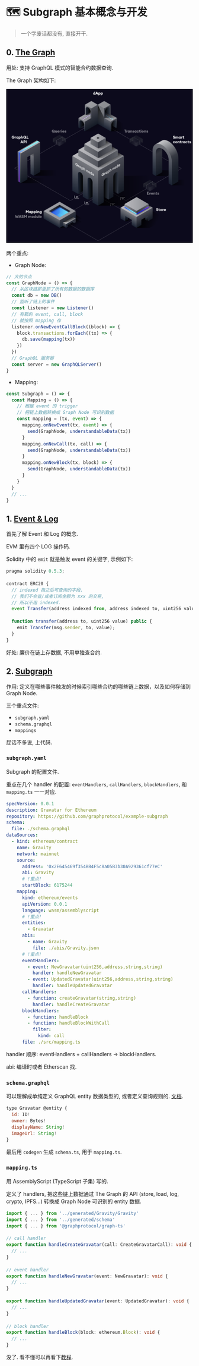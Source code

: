 # 🗺️ Subgraph 基本概念与开发

> 一个字废话都没有, 直接开干.

## 0. [The Graph](https://thegraph.com/docs/en/about/)

用处: 支持 GraphQL 模式的智能合约数据查询.

The Graph 架构如下:

![](/img/subgraph/graph.png)

两个重点:
- Graph Node:
```js
// 大的节点
const GraphNode = () => {
  // 从区块链那里抓了所有的数据的数据库
  const db = new DB()
  // 监听了链上的事件
  const listener = new Listener()
  // 有新的 event, call, block
  // 就按照 mapping 存
  listener.onNewEventCallBlock((block) => {
    block.transactions.forEach((tx) => {
      db.save(mapping(tx))
    })
  })
  // GraphQL 服务器
  const server = new GraphQLServer()
}
```
- Mapping:
```js
const Subgraph = () => {
  const Mapping = () => {
    // 根据 event 的 trigger
    // 把链上数据转换成 Graph Node 可识别数据
    const mapping = (tx, event) => {
      mapping.onNewEvent(tx, event) => {
        send(GraphNode, understandableData(tx))
      }
      mapping.onNewCall(tx, call) => {
        send(GraphNode, understandableData(tx))
      }
      mapping.onNewBlock(tx, block) => {
        send(GraphNode, understandableData(tx))
      }
    }
  }
  // ...
}
```

## 1. [Event & Log](https://medium.com/mycrypto/understanding-event-logs-on-the-ethereum-blockchain-f4ae7ba50378)

首先了解 Event 和 Log 的概念.

EVM 里有四个 LOG 操作码.

Solidity 中的 `emit` 就是触发 event 的关键字, 示例如下:

```js
pragma solidity 0.5.3;

contract ERC20 {
  // indexed 指之后可查询的字段.
  // 我们不会查/或者订阅金额为 xxx 的交易,
  // 所以不用 indexed.
  event Transfer(address indexed from, address indexed to, uint256 value);

  function transfer(address to, uint256 value) public {
    emit Transfer(msg.sender, to, value);
  }
}
```

好处: 廉价在链上存数据, 不用单独查合约.

## 2. [Subgraph](https://thegraph.academy/developers/defining-a-subgraph/)

作用: 定义在哪些事件触发的时候索引哪些合约的哪些链上数据，以及如何存储到 Graph Node.

三个重点文件:
- `subgraph.yaml`
- `schema.graphql`
- `mappings`

屁话不多说, 上代码.

### `subgraph.yaml`

Subgraph 的配置文件.

重点在几个 handler 的配置: `eventHandlers`, `callHandlers`, `blockHandlers`, 和 `mapping.ts` 一一对应.

```yaml
specVersion: 0.0.1
description: Gravatar for Ethereum
repository: https://github.com/graphprotocol/example-subgraph
schema:
  file: ./schema.graphql
dataSources:
  - kind: ethereum/contract
    name: Gravity
    network: mainnet
    source:
      address: '0x2E645469f354BB4F5c8a05B3b30A929361cf77eC'
      abi: Gravity
      # !重点!
      startBlock: 6175244
    mapping:
      kind: ethereum/events
      apiVersion: 0.0.1
      language: wasm/assemblyscript
      # !重点!
      entities:
        - Gravatar
      abis:
        - name: Gravity
          file: ./abis/Gravity.json
      # !重点!
      eventHandlers:
        - event: NewGravatar(uint256,address,string,string)
          handler: handleNewGravatar
        - event: UpdatedGravatar(uint256,address,string,string)
          handler: handleUpdatedGravatar
      callHandlers:
        - function: createGravatar(string,string)
          handler: handleCreateGravatar
      blockHandlers:
        - function: handleBlock
        - function: handleBlockWithCall
          filter:
            kind: call
      file: ./src/mapping.ts
```

handler 顺序: eventHandlers + callHandlers -> blockHandlers.

abi: 编译时或者 Etherscan 找.

### `schema.graphql`

可以理解成单纯定义 GraphQL entity 数据类型的, 或者定义查询规则的. [文档](https://graphql.org/learn/schema/).

```js
type Gravatar @entity {
  id: ID!
  owner: Bytes!
  displayName: String!
  imageUrl: String!
}
```

最后用 `codegen` 生成 `schema.ts`, 用于 `mapping.ts`.

### `mapping.ts`

用 AssemblyScript (TypeScript 子集) 写的.

定义了 handlers, 把这些链上数据通过 The Graph 的 API (store, load, log, crypto, IPFS...) 转换成 Graph Node 可识别的 entity 数据.

```ts
import { ... } from '../generated/Gravity/Gravity'
import { ... } from '../generated/schema'
import { ... } from '@graphprotocol/graph-ts'

// call handler
export function handleCreateGravatar(call: CreateGravatarCall): void {
  // ...
}

// event handler
export function handleNewGravatar(event: NewGravatar): void {
  // ...
}

export function handleUpdatedGravatar(event: UpdatedGravatar): void {
  // ...
}

// block handler
export function handleBlock(block: ethereum.Block): void {
  // ...
}
```

没了. 看不懂可以再看下[教程](https://www.bilibili.com/video/BV1wS4y1R76w/).
